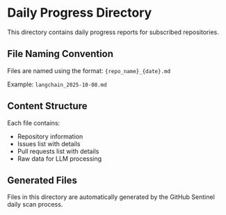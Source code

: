 # Daily Progress Directory
This directory contains daily progress reports for subscribed repositories.

## File Naming Convention
Files are named using the format: `{repo_name}_{date}.md`

Example: `langchain_2025-10-08.md`

## Content Structure
Each file contains:
- Repository information
- Issues list with details
- Pull requests list with details
- Raw data for LLM processing

## Generated Files
Files in this directory are automatically generated by the GitHub Sentinel daily scan process.

